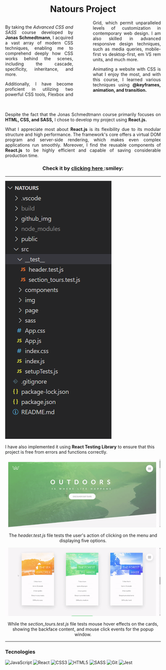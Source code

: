<h1 align="center">Natours Project</h1>

<div style="column-count: 2; column-rule: 1px solid white; text-align: justify; column-gap: 4rem; margin-bottom: 3rem">
<p>By taking the <em>Advanced CSS and SASS</em> course developed by <strong>Jonas Schmedtmann</strong>, I acquired a vast array of modern CSS techniques, enabling me to comprehend deeply how CSS works behind the scenes, including the cascade, specificity, inheritance, and more.</p>
<p>Additionally, I have become proficient in utilizing two powerful CSS tools, Flexbox and Grid, which permit unparalleled levels of customization in contemporary web design. I am also skilled in advanced responsive design techniques, such as media queries, mobile-first vs desktop-first, em VS rem units, and much more.</p>
<p>Animating a website with CSS is what I enjoy the most, and with this course, I learned various techniques using <strong>@keyframes, animation, and transition.</strong></p>
</div>

<div style="text-align: justify;">
<p>Despite the fact that the Jonas Schmedtmann course primarily focuses on <strong>HTML, CSS, and SASS,</strong> I chose to develop my project using <strong>React.js.</strong></p>
<p>What I appreciate most about <strong>React.js</strong> is its flexibility due to its modular structure and high performance. The framework's core offers a virtual DOM program and server-side rendering, which makes even complex applications run smoothly. Moreover, I find the reusable components of <strong>React.js</strong> to be highly efficient and capable of saving considerable production time.</p>
</div>

<h3 align="center">Check it by <a href="https://mayconcabral.github.io/natours/">clicking here </a>:smiley:</h3>

___________________________

<img src="https://github.com/MayconCabral/natours/blob/main/github_img/natours_folder.PNG">

<p>I have also implemented it using <strong>React Testing Library</strong> to ensure that this project is free from errors and functions correctly.</p>
<p align="center">
    <img src="https://github.com/MayconCabral/Natours/blob/main/github_img/header.gif">
</p>
<p align="center">The <em>header.test.js</em> file tests the user's action of clicking on the menu and displaying five options.</p>

<p align="center">
<img src="https://github.com/MayconCabral/Natours/blob/main/github_img/section-tours.gif">
</p>
<p align="center">While the <em>section_tours.test.js</em> file tests mouse hover effects on the cards, showing the backface content, and mouse click events for the popup window.</p>

___________________________

### Tecnologies 

![JavaScript](https://img.shields.io/badge/javascript-%23323330.svg?logo=javascript&logoColor=%23F7DF1E&style=for-the-badge)
![React](https://img.shields.io/badge/react-%2320232a.svg?logo=react&logoColor=%2361DAFB&style=for-the-badge)
![CSS3](https://img.shields.io/badge/css3-%231572B6.svg?logo=css3&logoColor=white&style=for-the-badge)
![HTML5](https://img.shields.io/badge/html5-%23E34F26.svg?logo=html5&logoColor=white&style=for-the-badge)
![SASS](https://img.shields.io/badge/SASS-hotpink.svg?style=for-the-badge&logo=SASS&logoColor=white)
![Git](https://img.shields.io/badge/git-%23F05033.svg?logo=git&logoColor=white&style=for-the-badge)
![Jest](https://img.shields.io/badge/-jest-%23C21325?style=for-the-badge&logo=jest&logoColor=white)


